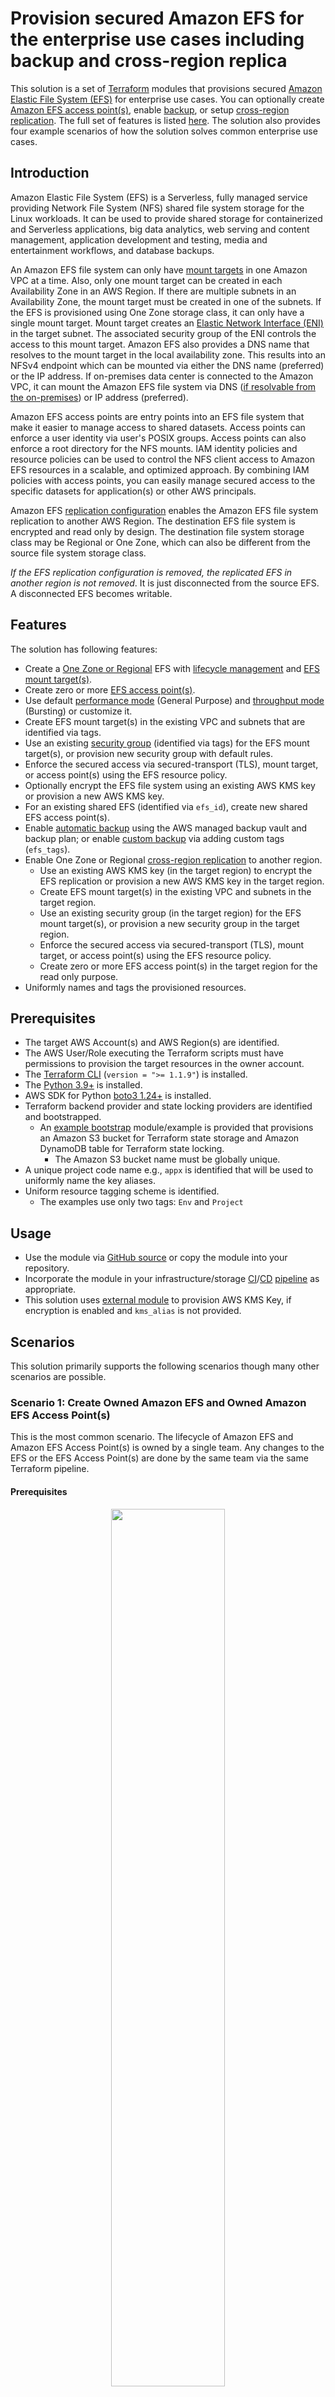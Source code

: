 # Provision secured Amazon EFS for the enterprise use cases including backup and cross-region replica

This solution is a set of [Terraform](https://www.terraform.io/) modules that provisions secured [Amazon Elastic File System (EFS)](https://aws.amazon.com/efs/) for enterprise use cases. You can optionally create [Amazon EFS access point(s)](https://docs.aws.amazon.com/efs/latest/ug/efs-access-points.html), enable [backup](https://docs.aws.amazon.com/efs/latest/ug/efs-backup-solutions.html), or setup [cross-region replication](https://docs.aws.amazon.com/efs/latest/ug/efs-replication.html). The full set of features is listed [here](#features). The solution also provides four example scenarios of how the solution solves common enterprise use cases.

## Introduction

Amazon Elastic File System (EFS) is a Serverless, fully managed service providing Network File System (NFS) shared file system storage for the Linux workloads. It can be used to provide shared storage for containerized and Serverless applications, big data analytics, web serving and content management, application development and testing, media and entertainment workflows, and database backups.

An Amazon EFS file system can only have [mount targets](https://docs.aws.amazon.com/efs/latest/ug/how-it-works.html) in one Amazon VPC at a time. Also, only one mount target can be created in each Availability Zone in an AWS Region. If there are multiple subnets in an Availability Zone, the mount target must be created in one of the subnets. If the EFS is provisioned using One Zone storage class, it can only have a single mount target. Mount target creates an [Elastic Network Interface (ENI)](https://docs.aws.amazon.com/AWSEC2/latest/UserGuide/using-eni.html) in the target subnet. The associated security group of the ENI controls the access to this mount target. Amazon EFS also provides a DNS name that resolves to the mount target in the local availability zone. This results into an NFSv4 endpoint which can be mounted via either the DNS name (preferred) or the IP address. If on-premises data center is connected to the Amazon VPC, it can mount the Amazon EFS file system via DNS ([if resolvable from the on-premises](https://docs.aws.amazon.com/Route53/latest/DeveloperGuide/resolver.html)) or IP address (preferred).

Amazon EFS access points are entry points into an EFS file system that make it easier to manage access to shared datasets. Access points can enforce a user identity via user's POSIX groups. Access points can also enforce a root directory for the NFS mounts. IAM identity policies and resource policies can be used to control the NFS client access to Amazon EFS resources in a scalable, and optimized approach. By combining IAM policies with access points, you can easily manage secured access to the specific datasets for application(s) or other AWS principals.

Amazon EFS [replication configuration](https://docs.aws.amazon.com/efs/latest/ug/efs-replication.html) enables the Amazon EFS file system replication to another AWS Region. The destination EFS file system is encrypted and read only by design. The destination file system storage class may be Regional or One Zone, which can also be different from the source file system storage class.

*If the EFS replication configuration is removed, the replicated EFS in another region is not removed*. It is just disconnected from the source EFS. A disconnected EFS becomes writable.

## Features

The solution has following features:

- Create a [One Zone or Regional](https://docs.aws.amazon.com/efs/latest/ug/storage-classes.html) EFS with [lifecycle management](https://docs.aws.amazon.com/efs/latest/ug/lifecycle-management-efs.html) and [EFS mount target(s)](https://docs.aws.amazon.com/efs/latest/ug/manage-fs-access.html).
- Create zero or more [EFS access point(s)](https://docs.aws.amazon.com/efs/latest/ug/efs-access-points.html).
- Use default [performance mode](https://docs.aws.amazon.com/efs/latest/ug/performance.html#performancemodes) (General Purpose) and [throughput mode](https://docs.aws.amazon.com/efs/latest/ug/performance.html#throughput-modes) (Bursting) or customize it.
- Create EFS mount target(s) in the existing VPC and subnets that are identified via tags.
- Use an existing [security group](https://docs.aws.amazon.com/efs/latest/ug/network-access.html) (identified via tags) for the EFS mount target(s), or provision new security group with default rules.
- Enforce the secured access via secured-transport (TLS), mount target, or access point(s) using the EFS resource policy.
- Optionally encrypt the EFS file system using an existing AWS KMS key or provision a new AWS KMS key.
- For an existing shared EFS (identified via `efs_id`), create new shared EFS access point(s).
- Enable [automatic backup](https://docs.aws.amazon.com/efs/latest/ug/awsbackup.html#automatic-backups) using the AWS managed backup vault and backup plan; or enable [custom backup](https://docs.aws.amazon.com/efs/latest/ug/awsbackup.html#manual-backup) via adding custom tags (`efs_tags`).
- Enable One Zone or Regional [cross-region replication](https://docs.aws.amazon.com/efs/latest/ug/efs-replication.html) to another region.
  - Use an existing AWS KMS key (in the target region) to encrypt the EFS replication or provision a new AWS KMS key in the target region.
  - Create EFS mount target(s) in the existing VPC and subnets in the target region.
  - Use an existing security group (in the target region) for the EFS mount target(s), or provision a new security group in the target region.
  - Enforce the secured access via secured-transport (TLS), mount target, or access point(s) using the EFS resource policy.
  - Create zero or more EFS access point(s) in the target region for the read only purpose.
- Uniformly names and tags the provisioned resources.

## Prerequisites

- The target AWS Account(s) and AWS Region(s) are identified.
- The AWS User/Role executing the Terraform scripts must have permissions to provision the target resources in the owner account.
- The [Terraform CLI](https://learn.hashicorp.com/tutorials/terraform/install-cli?in=terraform/aws-get-started) (`version = ">= 1.1.9"`) is installed.
- The [Python 3.9+](https://www.python.org/downloads/) is installed.
- AWS SDK for Python [boto3 1.24+](https://boto3.amazonaws.com/v1/documentation/api/latest/guide/quickstart.html#installation) is installed.
- Terraform backend provider and state locking providers are identified and bootstrapped.
  - An [example bootstrap](./bootstrap) module/example is provided that provisions an Amazon S3 bucket for Terraform state storage and Amazon DynamoDB table for Terraform state locking.
    - The Amazon S3 bucket name must be globally unique.
- A unique project code name e.g., `appx` is identified that will be used to uniformly name the key aliases.
- Uniform resource tagging scheme is identified.
  - The examples use only two tags: `Env` and `Project`

## Usage

- Use the module via [GitHub source](https://www.terraform.io/language/modules/sources#github) or copy the module into your repository.
- Incorporate the module in your infrastructure/storage [CI](https://aws.amazon.com/devops/continuous-integration/)/[CD](https://aws.amazon.com/devops/continuous-delivery/) [pipeline](https://docs.aws.amazon.com/codepipeline/latest/userguide/concepts.html) as appropriate.
- This solution uses [external module](https://github.com/aws-samples/aws-tf-kms) to provision AWS KMS Key, if encryption is enabled and `kms_alias` is not provided.

## Scenarios

This solution primarily supports the following scenarios though many other scenarios are possible.

### Scenario 1: Create Owned Amazon EFS and Owned Amazon EFS Access Point(s)
This is the most common scenario. The lifecycle of Amazon EFS and Amazon EFS Access Point(s) is owned by a single team. Any changes to the EFS or the EFS Access Point(s) are done by the same team via the same Terraform pipeline.

#### Prerequisites

<p align="center"><img src="images/aws-tf-efs-Scenario-1p.png" width="60%"/></p>

- The target VPC along with the target Subnets exist and identified via Tags.
- EFS file system does not exist.
- EFS Security Group does not exist.
- EFS mount targets do not exist in the target VPC Subnets.
- AWS KMS Key does not exist.
- EFS access point does not exist.

#### Outcome

<p align="center"><img src="images/aws-tf-efs-Scenario-1o.png" width="60%"/></p>

- EFS file system is created.
- EFS Security Group is created with default rules.
- EFS mount targets are created in the target VPC Subnets.
- AWS KMS Key is created.
- EFS access point is created.
- Standardized EFS resource policy is created.

Refer [examples/efs/scenario1](./examples/efs/scenario1/) to execute this scenario.

### Scenario 2:  Create Shared Amazon EFS with Mount Target(s)
In this scenario the lifecycle of a shared Amazon EFS and mount target(s) is owned by a centralized team. It creates a shared Amazon EFS, on which one or more application teams can create their own EFS access point(s).

#### Prerequisites

<p align="center"><img src="images/aws-tf-efs-Scenario-2p.png" width="60%"/></p>

- The target VPC along with the target Subnets exist and identified via Tags.
- EFS file system does not exist.
- EFS Security Group does not exist.
- EFS mount targets do not exist in the target VPC Subnets.
- AWS KMS Key does not exist.
- EFS access point does not exist.

#### Outcome

<p align="center"><img src="images/aws-tf-efs-Scenario-2o.png" width="60%"/></p>

- EFS file system is created.
- EFS Security Group is created with default rules.
- EFS mount targets are created in the target VPC Subnets.
- AWS KMS Key is created.
- Standardized EFS resource policy is created.
- No EFS access points are created.

Refer [examples/efs/scenario2](./examples/efs/scenario2/) to execute this scenario. This is required step for [examples/efs/scenario3](./examples/efs/scenario3/)

### Scenario 3: Create Owned EFS Access Point(s) on an existing Shared Amazon EFS
In this scenario the lifecycle of Amazon EFS Access Point(s) is owned by the application team. It creates EFS access point(s) on an existing EFS (identified via `efs_id`) created by the centralized team.

#### Prerequisites

<p align="center"><img src="images/aws-tf-efs-Scenario-3p.png" width="60%"/></p>

- The target VPC along with the target Subnets exist and identified via Tags.
- EFS file system exist and identified via `efs_id`
- EFS Security Group exist.
- EFS mount targets exist in the VPC Subnets.
- AWS KMS Key exists and encrypts the EFS file system.
- The required EFS access point does not exist.

#### Outcome

<p align="center"><img src="images/aws-tf-efs-Scenario-3o.png" width="60%"/></p>

- EFS access point is created.
- Standardized EFS resource policy is updated.

Refer [examples/efs/scenario3](./examples/efs/scenario3/) to execute this scenario. The [examples/efs/scenario2](./examples/efs/scenario2/) must be executed before executing this scenario.

*Note: Do not use `terraform destroy` to remove EFS access point(s) from shared EFS, as this will remove the EFS resource policy. Use `efs_access_point_specs` variable to remove any unwanted access point(s).*

### Scenario 4: Create Amazon EFS and Amazon EFS Access Point(s) with replication enabled to another region
This scenario demonstrates the Amazon EFS file system replication. The Amazon EFS file system can be replicated to the same or another AWS Region. The replicated file system just replicates the storage. It does not create the mount target(s) or replicate the access point(s). This solution not only replicates the Amazon EFS file system but also creates the specified mount targets and access points(s).

#### Prerequisites

<p align="center"><img src="images/aws-tf-efs-Scenario-4p.png" width="95%"/></p>

- The target VPC along with the target Subnets exist and identified via Tags.
- EFS file system does not exist.
- EFS Security Group does not exist.
- EFS mount targets do not exist in the target VPC Subnets.
- AWS KMS Key does not exist.
- EFS access point does not exist.
- EFS replication does not exists
- The target VPC along with the target Subnets exist and identified via Tags in the `replica_region`
- EFS Security Group does not exist in the `replica_region`.
- EFS mount targets do not exist in the target VPC Subnets in the `replica_region`.
- EFS access point does not exist in the `replica_region`.

#### Outcome

<p align="center"><img src="images/aws-tf-efs-Scenario-4o.png" width="95%"/></p>

- EFS file system is created.
- EFS Security Group is created with default rules.
- EFS mount targets are created in the target VPC Subnets.
- AWS KMS Key is created.
- EFS access point(s) are created.
- Standardized EFS resource policy is created.
- AWS KMS Key is created in the `replica_region`
- EFS replication is created in the `replica_region`
- EFS Security Group is created in the `replica_region` with default rules.
- EFS mount targets are created in the target VPC Subnets in the `replica_region`.
- EFS access point(s) are created in the `replica_region`.
- Standardized EFS resource policy is created in the `replica_region`

Refer [examples/efs/scenario4](./examples/efs/scenario4/) to execute this scenario.

*Note: When this scenario is destroyed the EFS file system in the `replica_region` becomes disconnected. For clean-up it must be manually destroyed.*

## Future Enhancements

- Amazon EFS replication configuration turns off the lifecycle management for the destination file system. Current version of the Terraform does not support specifying lifecycle management for an existing Amazon EFS file system. When such support is available, the solution can be enhanced to enable lifecycle management on the destination file system.

## Security

See [CONTRIBUTING](CONTRIBUTING.md#security-issue-notifications) for more information.

## License

This library is licensed under the MIT-0 License. See the [LICENSE](LICENSE) file.
